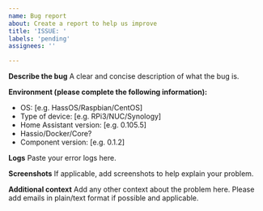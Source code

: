 ```yaml
---
name: Bug report
about: Create a report to help us improve
title: 'ISSUE: '
labels: 'pending'
assignees: ''

---
```


**Describe the bug**
A clear and concise description of what the bug is.

**Environment (please complete the following information):**
 - OS: [e.g. HassOS/Raspbian/CentOS]
 - Type of device: [e.g. RPi3/NUC/Synology]
 - Home Assistant version: [e.g. 0.105.5]
 - Hassio/Docker/Core? 
 - Component version: [e.g. 0.1.2]

**Logs**
Paste your error logs here.

**Screenshots**
If applicable, add screenshots to help explain your problem.

**Additional context**
Add any other context about the problem here.
Please add emails in plain/text format if possible and applicable.
